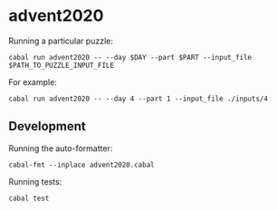 # advent2020

Running a particular puzzle:

```
cabal run advent2020 -- --day $DAY --part $PART --input_file $PATH_TO_PUZZLE_INPUT_FILE
```

For example:

```
cabal run advent2020 -- --day 4 --part 1 --input_file ./inputs/4
```

## Development

Running the auto-formatter:

```
cabal-fmt --inplace advent2020.cabal
```

Running tests:

```
cabal test
```
